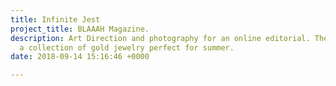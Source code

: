 ```yaml
---
title: Infinite Jest
project_title: BLAAAH Magazine.
description: Art Direction and photography for an online editorial. The series highlights
  a collection of gold jewelry perfect for summer.
date: 2018-09-14 15:16:46 +0000

---
```

